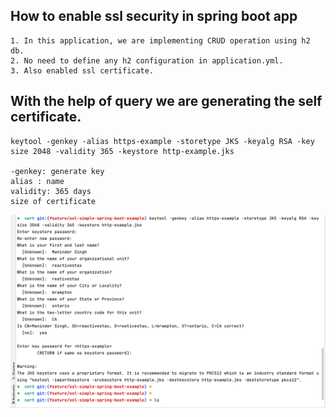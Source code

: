 ## How to enable ssl security in spring boot app

```shell
1. In this application, we are implementing CRUD operation using h2 db.
2. No need to define any h2 configuration in application.yml.
3. Also enabled ssl certificate.

```

## With the help of query we are generating the self certificate.
```shell
keytool -genkey -alias https-example -storetype JKS -keyalg RSA -key
size 2048 -validity 365 -keystore http-example.jks

-genkey: generate key
alias : name
validity: 365 days
size of certificate

```
![Alt Text](images/img.png)